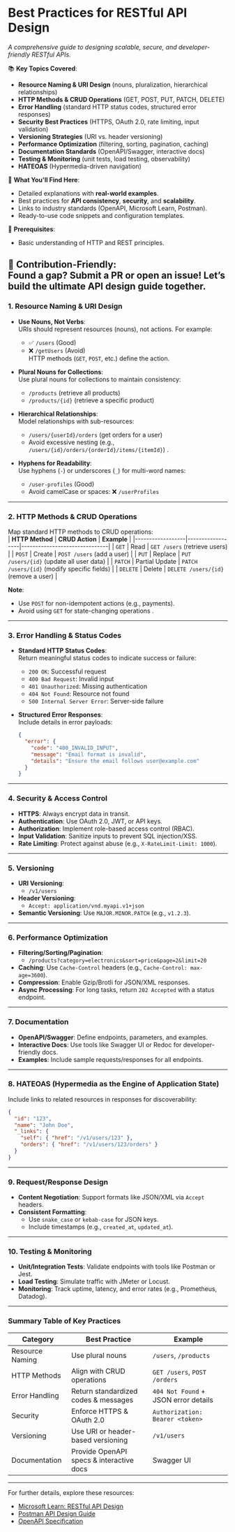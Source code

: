 # Best Practices for RESTful API Design  
*A comprehensive guide to designing scalable, secure, and developer-friendly RESTful APIs.*  

📚 **Key Topics Covered**:  
- **Resource Naming & URI Design** (nouns, pluralization, hierarchical relationships)  
- **HTTP Methods & CRUD Operations** (GET, POST, PUT, PATCH, DELETE)  
- **Error Handling** (standard HTTP status codes, structured error responses)  
- **Security Best Practices** (HTTPS, OAuth 2.0, rate limiting, input validation)  
- **Versioning Strategies** (URI vs. header versioning)  
- **Performance Optimization** (filtering, sorting, pagination, caching)  
- **Documentation Standards** (OpenAPI/Swagger, interactive docs)  
- **Testing & Monitoring** (unit tests, load testing, observability)  
- **HATEOAS** (Hypermedia-driven navigation)  

🚀 **What You'll Find Here**:  
- Detailed explanations with **real-world examples**.  
- Best practices for **API consistency**, **security**, and **scalability**.  
- Links to industry standards (OpenAPI, Microsoft Learn, Postman).  
- Ready-to-use code snippets and configuration templates.  

🔧 **Prerequisites**:  
- Basic understanding of HTTP and REST principles.  

🌟 **Contribution-Friendly**:  
Found a gap? Submit a PR or open an issue! Let’s build the ultimate API design guide together.
---

### **1. Resource Naming & URI Design** 
- **Use Nouns, Not Verbs**:  
  URIs should represent resources (nouns), not actions. For example:  
  - ✅ `/users` (Good)  
  - ❌ `/getUsers` (Avoid)  
  HTTP methods (`GET`, `POST`, etc.) define the action.  

- **Plural Nouns for Collections**:  
  Use plural nouns for collections to maintain consistency:  
  - `/products` (retrieve all products)  
  - `/products/{id}` (retrieve a specific product)  

- **Hierarchical Relationships**:  
  Model relationships with sub-resources:  
  - `/users/{userId}/orders` (get orders for a user)  
  - Avoid excessive nesting (e.g., `/users/{id}/orders/{orderId}/items/{itemId}`) .  

- **Hyphens for Readability**:  
  Use hyphens (`-`) or underscores (`_`) for multi-word names:  
  - `/user-profiles` (Good)  
  - Avoid camelCase or spaces: ❌ `/userProfiles`  

---

### **2. HTTP Methods & CRUD Operations** 
Map standard HTTP methods to CRUD operations:  
| **HTTP Method** | **CRUD Action** | **Example**                   |
|------------------|------------------|-------------------------------|
| `GET`           | Read             | `GET /users` (retrieve users) |
| `POST`          | Create           | `POST /users` (add a user)    |
| `PUT`           | Replace          | `PUT /users/{id}` (update all user data) |
| `PATCH`         | Partial Update   | `PATCH /users/{id}` (modify specific fields) |
| `DELETE`        | Delete           | `DELETE /users/{id}` (remove a user) |

**Note**:  
- Use `POST` for non-idempotent actions (e.g., payments).  
- Avoid using `GET` for state-changing operations .

---

### **3. Error Handling & Status Codes** 
- **Standard HTTP Status Codes**:  
  Return meaningful status codes to indicate success or failure:  
  - `200 OK`: Successful request  
  - `400 Bad Request`: Invalid input  
  - `401 Unauthorized`: Missing authentication  
  - `404 Not Found`: Resource not found  
  - `500 Internal Server Error`: Server-side failure  

- **Structured Error Responses**:  
  Include details in error payloads:  
  ```json
  {
    "error": {
      "code": "400_INVALID_INPUT",
      "message": "Email format is invalid",
      "details": "Ensure the email follows user@example.com"
    }
  }
  ```

---

### **4. Security & Access Control** 
- **HTTPS**: Always encrypt data in transit.  
- **Authentication**: Use OAuth 2.0, JWT, or API keys.  
- **Authorization**: Implement role-based access control (RBAC).  
- **Input Validation**: Sanitize inputs to prevent SQL injection/XSS.  
- **Rate Limiting**: Protect against abuse (e.g., `X-RateLimit-Limit: 1000`).  

---

### **5. Versioning** 
- **URI Versioning**:  
  - `/v1/users`  
- **Header Versioning**:  
  - `Accept: application/vnd.myapi.v1+json`  
- **Semantic Versioning**: Use `MAJOR.MINOR.PATCH` (e.g., `v1.2.3`).  

---

### **6. Performance Optimization** 
- **Filtering/Sorting/Pagination**:  
  - `/products?category=electronics&sort=price&page=2&limit=20`  
- **Caching**: Use `Cache-Control` headers (e.g., `Cache-Control: max-age=3600`).  
- **Compression**: Enable Gzip/Brotli for JSON/XML responses.  
- **Async Processing**: For long tasks, return `202 Accepted` with a status endpoint.  

---

### **7. Documentation** 
- **OpenAPI/Swagger**: Define endpoints, parameters, and examples.  
- **Interactive Docs**: Use tools like Swagger UI or Redoc for developer-friendly docs.  
- **Examples**: Include sample requests/responses for all endpoints.  

---

### **8. HATEOAS (Hypermedia as the Engine of Application State)** 
Include links to related resources in responses for discoverability:  
```json
{
  "id": "123",
  "name": "John Doe",
  "_links": {
    "self": { "href": "/v1/users/123" },
    "orders": { "href": "/v1/users/123/orders" }
  }
}
```

---

### **9. Request/Response Design** 
- **Content Negotiation**: Support formats like JSON/XML via `Accept` headers.  
- **Consistent Formatting**:  
  - Use `snake_case` or `kebab-case` for JSON keys.  
  - Include timestamps (e.g., `created_at`, `updated_at`).  

---

### **10. Testing & Monitoring** 
- **Unit/Integration Tests**: Validate endpoints with tools like Postman or Jest.  
- **Load Testing**: Simulate traffic with JMeter or Locust.  
- **Monitoring**: Track uptime, latency, and error rates (e.g., Prometheus, Datadog).  

---

### **Summary Table of Key Practices** 
| **Category**         | **Best Practice**                          | **Example**                         |
|-----------------------|--------------------------------------------|--------------------------------------|
| Resource Naming       | Use plural nouns                           | `/users`, `/products`               |
| HTTP Methods          | Align with CRUD operations                 | `GET /users`, `POST /orders`        |
| Error Handling        | Return standardized codes & messages       | `404 Not Found` + JSON error details|
| Security              | Enforce HTTPS & OAuth 2.0                  | `Authorization: Bearer <token>`     |
| Versioning            | Use URI or header-based versioning         | `/v1/users`                         |
| Documentation         | Provide OpenAPI specs & interactive docs   | Swagger UI                          |

---

For further details, explore these resources:  
- [Microsoft Learn: RESTful API Design](https://learn.microsoft.com/en-us/azure/architecture/best-practices/api-design)   
- [Postman API Design Guide](https://www.postman.com/api-platform/api-design/)   
- [OpenAPI Specification](https://swagger.io/specification/) 